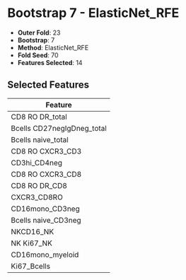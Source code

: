 # Bootstrap 7 - ElasticNet_RFE

- **Outer Fold**: 23
- **Bootstrap**: 7
- **Method**: ElasticNet_RFE
- **Fold Seed**: 70
- **Features Selected**: 14

## Selected Features

| Feature |
|---------|
| CD8 RO DR_total |
| Bcells CD27negIgDneg_total |
| Bcells naive_total |
| CD8 RO CXCR3_CD3 |
| CD3hi_CD4neg |
| CD8 RO CXCR3_CD8 |
| CD8 RO DR_CD8 |
| CXCR3_CD8RO |
| CD16mono_CD3neg |
| Bcells naive_CD3neg |
| NKCD16_NK |
| NK Ki67_NK |
| CD16mono_myeloid |
| Ki67_Bcells |
